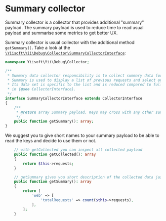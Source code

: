 # Summary collector

Summary collector is a collector that provides additional "summary" payload.
The summary payload is used to reduce time to read usual payload and summarise some metrics to get better UX.

Summary collector is usual collector with the additional method `getSummary()`.
Take a look at the [`\Yiisoft\Yii\Debug\Collector\SummaryCollectorInterface`](./src/Collector/SummaryCollectorInterface.php):

```php
namespace Yiisoft\Yii\Debug\Collector;

/**
 * Summary data collector responsibility is to collect summary data for a collector.
 * Summary is used to display a list of previous requests and select one to display full info.
 * Its data set is specific to the list and is reduced compared to full data collected
 * in {@see CollectorInterface}.
 */
interface SummaryCollectorInterface extends CollectorInterface
{
    /**
     * @return array Summary payload. Keys may cross with any other summary collectors.
     */
    public function getSummary(): array;
}
```

We suggest you to give short names to your summary payload to be able to read the keys and decide to use them or not.

```php
    // with getCollected you can inspect all collected payload
    public function getCollected(): array
    {
        return $this->requests;
    }

    // getSummary gives you short description of the collected data just to decide inspect it deeper or not
    public function getSummary(): array
    {
        return [
            'web' => [
                'totalRequests' => count($this->requests),
            ],
        ];
    }
```
